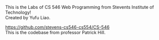 This is the Labs of CS 546 Web Programming from Stevents Institute of Technology!  
Created by Yufu Liao.  
  
https://github.com/stevens-cs546-cs554/CS-546  
This is the codebase from professor Patrick Hill.  